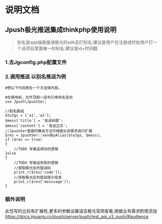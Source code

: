# 说明文档
## Jpush极光推送集成thinkphp使用说明
> 别名是app端直接调极光的sdk去打别名:建议是用户在注册成时给用户打一个且项目里面唯一的别名:建议是id+时间戳

### 1.去Jgconfig.php配置文件
### 2.调用推送 以别名推送为例

```
#把以下代码放在一个方法体内部。

#在使用前，文件顶部一定先引用命名空间
use Jpush\JpushSer;

//别名数组
$toJgs = ['a1','a2'];
$mess['title'] = '发送标题';
$mess['content'] = '发送正文';
//JpushSer里面的静态方法可根据业务需求自行扩展
$res = JpushSer::sendByAlias($toJgs, $mess);
if ($res == true)
{
    //TODO 写推送成功的逻辑
}else
{
    //TODO 写推送失败的逻辑
    //获取极光反的错误码
    print_r($res['code']);
    //获取极光反的错误提示信息
    print_r($res['messsage']);
}
```

### 额外说明
此包写的比较有扩展性,更多的参数设置请去极光官网查看,根据业务需求酌情添加
https://docs.jiguang.cn/jpush/server/push/rest_api_v3_push/#audience